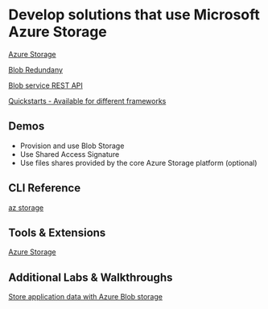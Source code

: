 # Develop solutions that use Microsoft Azure Storage

[Azure Storage](https://docs.microsoft.com/en-us/azure/storage/)

[Blob Redundany](https://docs.microsoft.com/en-us/azure/storage/common/storage-redundancy)

[Blob service REST API](https://docs.microsoft.com/en-us/rest/api/storageservices/blob-service-rest-api)

[Quickstarts - Available for different frameworks](https://docs.microsoft.com/en-us/azure/storage/blobs/storage-quickstart-blobs-java?tabs=powershell)

## Demos

- Provision and use Blob Storage
- Use Shared Access Signature
- Use files shares provided by the core Azure Storage platform (optional)

## CLI Reference

[az storage](https://docs.microsoft.com/en-us/cli/azure/storage?view=azure-cli-latest)

## Tools & Extensions

[Azure Storage](https://marketplace.visualstudio.com/items?itemName=ms-azuretools.vscode-azurestorage)

## Additional Labs & Walkthroughs

[Store application data with Azure Blob storage](https://docs.microsoft.com/en-us/learn/modules/store-app-data-with-azure-blob-storage/)

